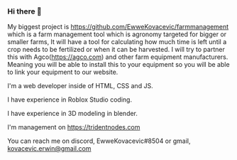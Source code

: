 ### Hi there 👋

My biggest project is https://github.com/EwweKovacevic/farmmanagement which is a farm management tool which is agronomy targeted for bigger or smaller farms, It will have a tool for calculating how much time is left until a crop needs to be fertilized or when it can be harvested. I will try to partner this with Agco(https://agco.com) and other farm equipment manufacturers. Meaning you will be able to install this to your equipment so you will be able to link your equipment to our website.

I'm a web developer inside of HTML, CSS and JS.

I have experience in Roblox Studio coding.

I have experience in 3D modeling in blender.

I'm management on https://tridentnodes.com

You can reach me on discord, EwweKovacevic#8504 or gmail, kovacevic.erwin@gmail.com
